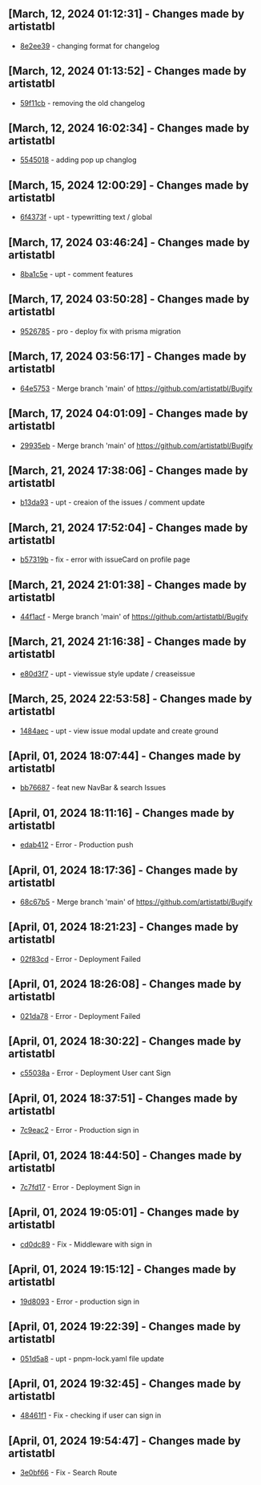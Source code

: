 ## [March, 12, 2024 01:12:31] - Changes made by artistatbl
- [8e2ee39](https://github.com/artistatbl/Bugify/commit/8e2ee3959305dd0b97e9e3c27d8ffaabbee0ca33) - changing format for changelog

## [March, 12, 2024 01:13:52] - Changes made by artistatbl
- [59f11cb](https://github.com/artistatbl/Bugify/commit/59f11cb65ff5cdd1bc5b5319660d0bace3249fc5) - removing the old changelog

## [March, 12, 2024 16:02:34] - Changes made by artistatbl
- [5545018](https://github.com/artistatbl/Bugify/commit/5545018de2ec1150c431104d870f457085863b94) - adding pop up changlog

## [March, 15, 2024 12:00:29] - Changes made by artistatbl
- [6f4373f](https://github.com/artistatbl/Bugify/commit/6f4373f6f99bc087b93eb53306419db74a63364a) - upt -  typewritting text /  global

## [March, 17, 2024 03:46:24] - Changes made by artistatbl
- [8ba1c5e](https://github.com/artistatbl/Bugify/commit/8ba1c5eafcfdd719fdd25c05bc4f9e3d9e9832f6) - upt - comment features

## [March, 17, 2024 03:50:28] - Changes made by artistatbl
- [9526785](https://github.com/artistatbl/Bugify/commit/9526785c2d3e2adc93d45f0d8c6dde88daa45c87) - pro - deploy fix with prisma migration

## [March, 17, 2024 03:56:17] - Changes made by artistatbl
- [64e5753](https://github.com/artistatbl/Bugify/commit/64e57535a4af66e38b52d98880f675c36f94a3de) - Merge branch 'main' of https://github.com/artistatbl/Bugify

## [March, 17, 2024 04:01:09] - Changes made by artistatbl
- [29935eb](https://github.com/artistatbl/Bugify/commit/29935eb3b9029701e7ba9ad519867295514c1aa4) - Merge branch 'main' of https://github.com/artistatbl/Bugify

## [March, 21, 2024 17:38:06] - Changes made by artistatbl
- [b13da93](https://github.com/artistatbl/Bugify/commit/b13da93a5b35a43fe1f2525d3b0a462faa0a8c68) - upt - creaion of the issues /  comment update

## [March, 21, 2024 17:52:04] - Changes made by artistatbl
- [b57319b](https://github.com/artistatbl/Bugify/commit/b57319b983cd3b7430fc195cc09169c8af935748) - fix - error with issueCard on profile page

## [March, 21, 2024 21:01:38] - Changes made by artistatbl
- [44f1acf](https://github.com/artistatbl/Bugify/commit/44f1acfd6f76bea3bc830299d3cbddb897765a0d) - Merge branch 'main' of https://github.com/artistatbl/Bugify

## [March, 21, 2024 21:16:38] - Changes made by artistatbl
- [e80d3f7](https://github.com/artistatbl/Bugify/commit/e80d3f7fe5e1d83bd173c4f7c1a66fbed868a7a0) - upt - viewissue style update / creaseissue

## [March, 25, 2024 22:53:58] - Changes made by artistatbl
- [1484aec](https://github.com/artistatbl/Bugify/commit/1484aec82318e3eafdf9bb60e7f88ea75f4641fd) - upt - view issue modal update and create ground

## [April, 01, 2024 18:07:44] - Changes made by artistatbl
- [bb76687](https://github.com/artistatbl/Bugify/commit/bb76687f651e801e90576ec629fba94047b3e2c1) - feat new NavBar & search Issues

## [April, 01, 2024 18:11:16] - Changes made by artistatbl
- [edab412](https://github.com/artistatbl/Bugify/commit/edab4125e29cc5e543210590cd5006af560d67d8) - Error - Production push

## [April, 01, 2024 18:17:36] - Changes made by artistatbl
- [68c67b5](https://github.com/artistatbl/Bugify/commit/68c67b5e7895863016c0a26cd92b52f503f951e3) - Merge branch 'main' of https://github.com/artistatbl/Bugify

## [April, 01, 2024 18:21:23] - Changes made by artistatbl
- [02f83cd](https://github.com/artistatbl/Bugify/commit/02f83cdf542f3e4a36a1750c31f188d53630a71b) - Error -  Deployment Failed

## [April, 01, 2024 18:26:08] - Changes made by artistatbl
- [021da78](https://github.com/artistatbl/Bugify/commit/021da78d7aa03466bafd7a369a3a2321ea216684) - Error - Deployment Failed

## [April, 01, 2024 18:30:22] - Changes made by artistatbl
- [c55038a](https://github.com/artistatbl/Bugify/commit/c55038a3c6960b071ce5f97c417d6a0ff001e526) - Error - Deployment User cant Sign

## [April, 01, 2024 18:37:51] - Changes made by artistatbl
- [7c9eac2](https://github.com/artistatbl/Bugify/commit/7c9eac29ebd783e9240cc860d39bd25aa915b19a) - Error - Production sign in

## [April, 01, 2024 18:44:50] - Changes made by artistatbl
- [7c7fd17](https://github.com/artistatbl/Bugify/commit/7c7fd17cb3d8b11c5d2701bd886d19d5abc622f6) - Error -  Deployment Sign in

## [April, 01, 2024 19:05:01] - Changes made by artistatbl
- [cd0dc89](https://github.com/artistatbl/Bugify/commit/cd0dc89ee5d74886b1e72747a862d8b1e7154953) - Fix - Middleware with sign in

## [April, 01, 2024 19:15:12] - Changes made by artistatbl
- [19d8093](https://github.com/artistatbl/Bugify/commit/19d8093b462d255e4d4e1542beeaa44346cc8882) - Error - production sign in

## [April, 01, 2024 19:22:39] - Changes made by artistatbl
- [051d5a8](https://github.com/artistatbl/Bugify/commit/051d5a8d1974a922932d11c634067a429bd6809b) - upt - pnpm-lock.yaml file update

## [April, 01, 2024 19:32:45] - Changes made by artistatbl
- [48461f1](https://github.com/artistatbl/Bugify/commit/48461f1cb27925a2013b7526d4068eaf43f745dc) - Fix - checking if user can sign in

## [April, 01, 2024 19:54:47] - Changes made by artistatbl
- [3e0bf66](https://github.com/artistatbl/Bugify/commit/3e0bf665417617f858fb224cd3bbff24190f1e9c) - Fix - Search Route
